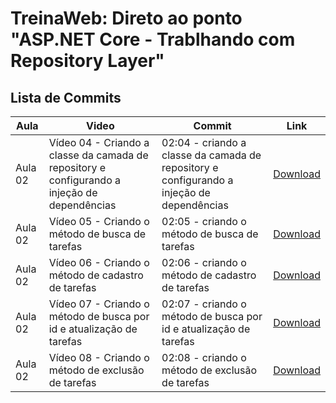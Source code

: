# TreinaWeb: Direto ao ponto "ASP.NET Core - Trablhando com Repository Layer"

## Lista de Commits

| Aula    | Video                                                                                        | Commit                                                                                    | Link                                                                                                                                  |
| ------- | -------------------------------------------------------------------------------------------- | ----------------------------------------------------------------------------------------- | ------------------------------------------------------------------------------------------------------------------------------------- |
| Aula 02 | Vídeo 04 - Criando a classe da camada de repository e configurando a injeção de dependências | 02:04 - criando a classe da camada de repository e configurando a injeção de dependências | [Download](https://github.com/treinaweb/treinaweb-asp-net-core-repository-layer/archive/eb620a41a6955f13f93cabcc23ff920617e30f18.zip) |
| Aula 02 | Vídeo 05 - Criando o método de busca de tarefas                                              | 02:05 - criando o método de busca de tarefas                                              | [Download](https://github.com/treinaweb/treinaweb-asp-net-core-repository-layer/archive/937ed5de3a6837d7ad9a4f715ce12df7141f8adc.zip) |
| Aula 02 | Vídeo 06 - Criando o método de cadastro de tarefas                                           | 02:06 - criando o método de cadastro de tarefas                                           | [Download](https://github.com/treinaweb/treinaweb-asp-net-core-repository-layer/archive/d30143a437cd6a1713e1b8e5f1c7a4b4032e2e49.zip) |
| Aula 02 | Vídeo 07 - Criando o método de busca por id e atualização de tarefas                         | 02:07 - criando o método de busca por id e atualização de tarefas                         | [Download](https://github.com/treinaweb/treinaweb-asp-net-core-repository-layer/archive/914913a3a28fe3b092c93af9342ea4ccb012d499.zip) |
| Aula 02 | Vídeo 08 - Criando o método de exclusão de tarefas                                           | 02:08 - criando o método de exclusão de tarefas                                           | [Download](https://github.com/treinaweb/treinaweb-asp-net-core-repository-layer/archive/c4048c4c697344b6360912395c78da55dd192e36.zip) |
